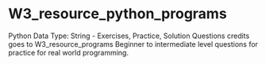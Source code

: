 # W3_resource_python_programs
Python Data Type: String - Exercises, Practice, Solution
Questions credits goes to W3_resource_programs
Beginner to intermediate level questions for practice for real world programming.
